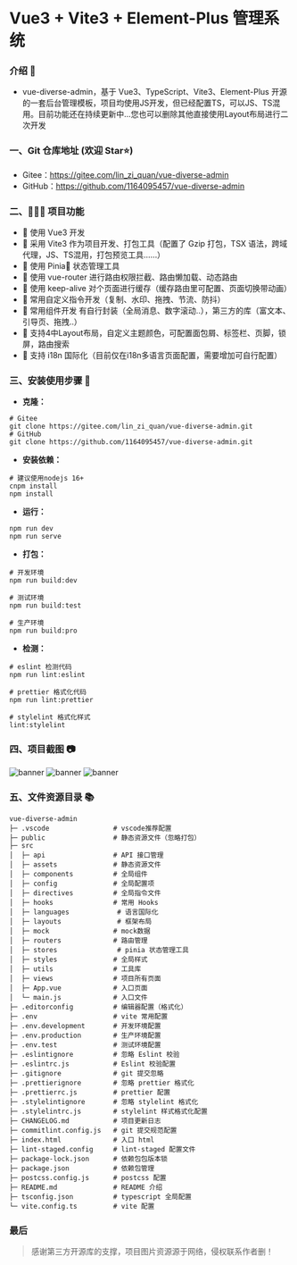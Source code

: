 # Vue3 + Vite3 + Element-Plus 管理系统

### 介绍 📖

- vue-diverse-admin，基于 Vue3、TypeScript、Vite3、Element-Plus 开源的一套后台管理模板，项目均使用JS开发，但已经配置TS，可以JS、TS混用。目前功能还在持续更新中...您也可以删除其他直接使用Layout布局进行二次开发


### 一、Git 仓库地址 (欢迎 Star⭐)

- Gitee：https://gitee.com/lin_zi_quan/vue-diverse-admin
- GitHub：https://github.com/1164095457/vue-diverse-admin

### 二、🔨🔨🔨 项目功能

- 🚀 使用 Vue3 开发
- 🚀 采用 Vite3 作为项目开发、打包工具（配置了 Gzip 打包，TSX 语法，跨域代理，JS、TS混用，打包预览工具……）
- 🚀 使用 Pinia🍍 状态管理工具
- 🚀 使用 vue-router 进行路由权限拦截、路由懒加载、动态路由
- 🚀 使用 keep-alive 对个页面进行缓存（缓存路由里可配置、页面切换带动画）
- 🚀 常用自定义指令开发（复制、水印、拖拽、节流、防抖）
- 🚀 常用组件开发 有自行封装（全局消息、数字滚动..），第三方的库（富文本、引导页、拖拽..）
- 🚀 支持4中Layout布局，自定义主题颜色，可配置面包屑、标签栏、页脚，锁屏，路由搜索
- 🚀 支持 i18n 国际化（目前仅在i18n多语言页面配置，需要增加可自行配置）

### 三、安装使用步骤 📔

- **克隆：**

```text
# Gitee
git clone https://gitee.com/lin_zi_quan/vue-diverse-admin.git
# GitHub
git clone https://github.com/1164095457/vue-diverse-admin.git
```

- **安装依赖：**

```text
# 建议使用nodejs 16+
cnpm install
npm install
```

- **运行：**

```text
npm run dev
npm run serve
```

- **打包：**

```text
# 开发环境
npm run build:dev

# 测试环境
npm run build:test

# 生产环境
npm run build:pro
```

- **检测：**

```text
# eslint 检测代码
npm run lint:eslint

# prettier 格式化代码
npm run lint:prettier

# stylelint 格式化样式
lint:stylelint
```

### 四、项目截图 📷

![banner](https://toscode.gitee.com/lin_zi_quan/vue-diverse-admin/raw/main/src/assets/md/30747d0cec5ee8bd5687c7cd8ba5c14.png)
![banner](https://toscode.gitee.com/lin_zi_quan/vue-diverse-admin/raw/main/src/assets/md/dfa358ebdaa815e51cb5c8697da7c95.png)
![banner](https://toscode.gitee.com/lin_zi_quan/vue-diverse-admin/raw/main/src/assets/md/8f3fd7d419285b46639a7dd596eb604.png)

### 五、文件资源目录 📚

```text
vue-diverse-admin
├─ .vscode                # vscode推荐配置
├─ public                 # 静态资源文件（忽略打包）
├─ src
│  ├─ api                 # API 接口管理
│  ├─ assets              # 静态资源文件
│  ├─ components          # 全局组件
│  ├─ config              # 全局配置项
│  ├─ directives          # 全局指令文件
│  ├─ hooks               # 常用 Hooks
│  ├─ languages            # 语言国际化
│  ├─ layouts              # 框架布局
│  ├─ mock                # mock数据
│  ├─ routers             # 路由管理
│  ├─ stores               # pinia 状态管理工具
│  ├─ styles              # 全局样式
│  ├─ utils               # 工具库
│  ├─ views               # 项目所有页面
│  ├─ App.vue             # 入口页面
│  └─ main.js             # 入口文件
├─ .editorconfig          # 编辑器配置（格式化）
├─ .env                   # vite 常用配置
├─ .env.development       # 开发环境配置
├─ .env.production        # 生产环境配置
├─ .env.test              # 测试环境配置
├─ .eslintignore          # 忽略 Eslint 校验
├─ .eslintrc.js           # Eslint 校验配置
├─ .gitignore             # git 提交忽略
├─ .prettierignore        # 忽略 prettier 格式化
├─ .prettierrc.js         # prettier 配置
├─ .stylelintignore       # 忽略 stylelint 格式化
├─ .stylelintrc.js        # stylelint 样式格式化配置
├─ CHANGELOG.md           # 项目更新日志
├─ commitlint.config.js   # git 提交规范配置
├─ index.html             # 入口 html
├─ lint-staged.config     # lint-staged 配置文件
├─ package-lock.json      # 依赖包包版本锁
├─ package.json           # 依赖包管理
├─ postcss.config.js      # postcss 配置
├─ README.md              # README 介绍
├─ tsconfig.json          # typescript 全局配置
└─ vite.config.ts         # vite 配置
```

### 最后

> 感谢第三方开源库的支撑，项目图片资源源于网络，侵权联系作者删！